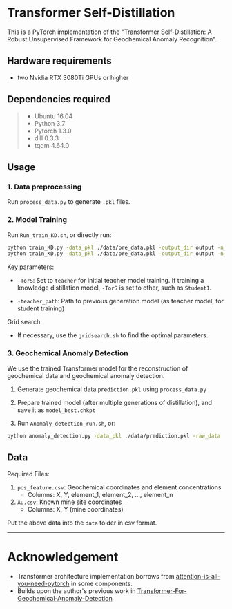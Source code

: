 # Transformer Self-Distillation

 
This is a PyTorch implementation of the "Transformer Self-Distillation: A Robust Unsupervised Framework for Geochemical Anomaly Recognition".
	
## Hardware requirements
- two Nvidia RTX 3080Ti GPUs or higher

## Dependencies required

> + Ubuntu 16.04
> + Python 3.7
> + Pytorch 1.3.0
> + dill 0.3.3
> + tqdm 4.64.0

## Usage
### 1. Data preprocessing

   Run `process_data.py` to generate `.pkl` files.

### 2. Model Training
   Run `Run_train_KD.sh`, or directly run:
   ```bash
   python train_KD.py -data_pkl ./data/pre_data.pkl -output_dir output -n_head 2 -n_layer 8 -warmup 128000 -lr_mul 200 -epoch 100 -b 16 -unmask 0.5 -T 1 -isRandMask -TorS teacher
   python train_KD.py -data_pkl ./data/pre_data.pkl -output_dir output -n_head 2 -n_layer 8 -warmup 128000 -lr_mul 200 -epoch 100 -b 16 -unmask 0.5 -T 1 -isRandMask -TorS Stud1 -teacher_path model_teacher.chkpt -alpha 0.10  
```
   Key parameters:
    
   - `-TorS`: Set to `teacher` for initial teacher model training. If training a knowledge distillation model, `-TorS` is set to other, such as `Student1`.
    
   - `-teacher_path`: Path to previous generation model (as teacher model, for student training)
    
   Grid search:
   
   - If necessary, use the `gridsearch.sh` to find the optimal parameters.
  

### 3. Geochemical Anomaly Detection
    
We use the trained Transformer model for the reconstruction of geochemical data and geochemical anomaly detection. 
   1. Generate geochemical data `prediction.pkl` using `process_data.py`

   2. Prepare trained model (after multiple generations of distillation), and save it as `model_best.chkpt`

   3. Run `Anomaly_detection_run.sh`, or:
   ```bash
   python anomaly_detection.py -data_pkl ./data/prediction.pkl -raw_data ./data/prediction.csv -model ./model/model_best.chkpt -output prediction
   ```

## Data
    
Required Files:
1. `pos_feature.csv`: Geochemical coordinates and element concentrations
    + Columns: X, Y, element_1, element_2, ..., element_n
2. `Au.csv`: Known mine site coordinates
    + Columns: X, Y (mine coordinates)

Put the above data into the `data` folder in csv format.

---
# Acknowledgement

  - Transformer architecture implementation borrows from [attention-is-all-you-need-pytorch](https://github.com/jadore801120/attention-is-all-you-need-pytorch) in some components.
  - Builds upon the author's previous work in [Transformer-For-Geochemical-Anomaly-Detection](https://github.com/ysyBrenda/Transformer-For-Geochemical-Anomaly-Detection)